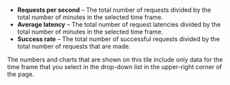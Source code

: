 - **Requests per second** – The total number of requests divided by the total number of minutes in the selected time frame.
- **Average latency** – The total number of request latencies divided by the total number of minutes in the selected time frame.
- **Success rate** – The total number of successful requests divided by the total number of requests that are made.

The numbers and charts that are shown on this tile include only data for the time frame that you select in the drop-down list in the upper-right corner of the page.